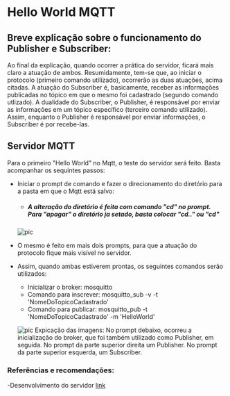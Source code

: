 # Hello World MQTT


## Breve explicação sobre o funcionamento do Publisher e Subscriber:
Ao final da explicação, quando ocorrer a prática do servidor, ficará mais claro a atuação de ambos. Resumidamente, tem-se que, ao iniciar o protocolo (primeiro comando utilizado), ocorrerão as duas atuações, acima citadas. A atuação do Subscriber é, basicamente, receber as informações publicadas no tópico em que o mesmo foi cadastrado (segundo comando utlizado). A dualidade do Subscriber, o Publisher, é responsável por enviar as informações em um tópico específico (terceiro comando utilizado). Assim, enquanto o Publisher é responsável por enviar informações, o Subscriber é por recebe-las. 

## Servidor MQTT 

Para o primeiro "Hello World" no Mqtt, o teste do servidor será feito. Basta acompanhar os sequintes passos:

- Iniciar o prompt de comando e fazer o direcionamento do diretório para a pasta em que o Mqtt está salvo:

  - ##### A alteração do diretório é feita com comando "cd" no prompt. Para "apagar" o diretório ja setado, basta colocar "cd.." ou "cd\"
  ![pic](/servidor/media/git/Mqtt/MqttHW/dois.png)

- O mesmo é feito em mais dois prompts, para que a atuação do protocolo fique mais visível no servidor.

- Assim, quando ambas estiverem prontas, os seguintes comandos serão utilizados:
  - Inicializar o broker: mosquitto
  - Comando para inscrever: mosquitto_sub -v -t 'NomeDoTopicoCadastrado'
  - Comando para publicar: mosquitto_pub -t 'NomeDoTopicoCadastrado' -m 'HelloWorld'

  ![pic](/servidor/media/git/Mqtt/MqttHW/tres.png)     Expicação das imagens: No prompt debaixo, ocorreu a inicialização do broker, que foi também utilizado como Publisher, em seguida. No prompt da parte superior direita um Publisher. No prompt da parte superior esquerda, um Subscriber.






### Referências e recomendações:

 -Desenvolvimento do servidor [link](https://stackoverflow.com/questions/26716279/how-to-test-the-mosquitto-server)
